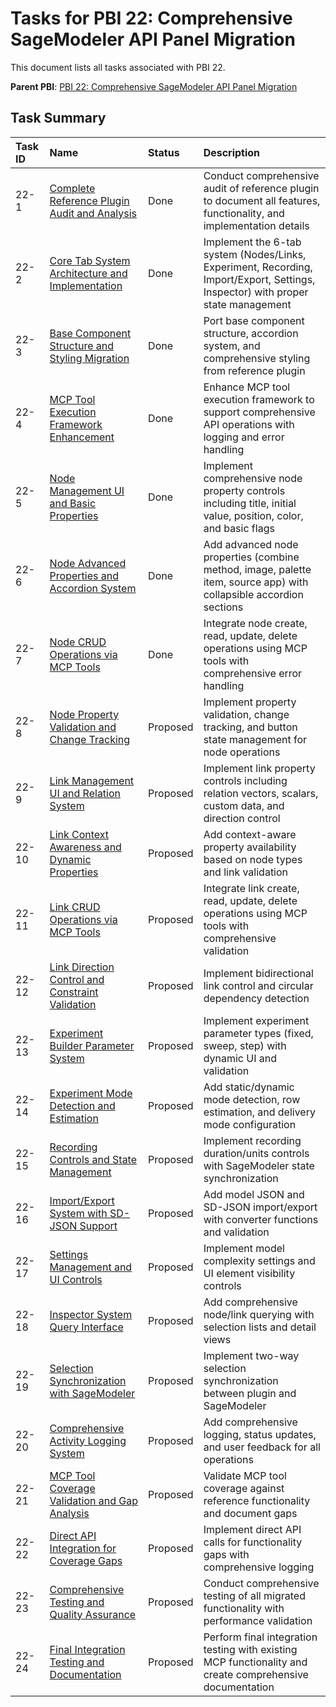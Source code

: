 # Tasks for PBI 22: Comprehensive SageModeler API Panel Migration

This document lists all tasks associated with PBI 22.

**Parent PBI**: [PBI 22: Comprehensive SageModeler API Panel Migration](./prd.md)

## Task Summary

| Task ID | Name | Status | Description |
| :------ | :--- | :------ | :---------- |
| 22-1 | [Complete Reference Plugin Audit and Analysis](./22-1.md) | Done | Conduct comprehensive audit of reference plugin to document all features, functionality, and implementation details |
| 22-2 | [Core Tab System Architecture and Implementation](./22-2.md) | Done | Implement the 6-tab system (Nodes/Links, Experiment, Recording, Import/Export, Settings, Inspector) with proper state management |
| 22-3 | [Base Component Structure and Styling Migration](./22-3.md) | Done | Port base component structure, accordion system, and comprehensive styling from reference plugin |
| 22-4 | [MCP Tool Execution Framework Enhancement](./22-4.md) | Done | Enhance MCP tool execution framework to support comprehensive API operations with logging and error handling |
| 22-5 | [Node Management UI and Basic Properties](./22-5.md) | Done | Implement comprehensive node property controls including title, initial value, position, color, and basic flags |
| 22-6 | [Node Advanced Properties and Accordion System](./22-6.md) | Done | Add advanced node properties (combine method, image, palette item, source app) with collapsible accordion sections |
| 22-7 | [Node CRUD Operations via MCP Tools](./22-7.md) | Done | Integrate node create, read, update, delete operations using MCP tools with comprehensive error handling |
| 22-8 | [Node Property Validation and Change Tracking](./22-8.md) | Proposed | Implement property validation, change tracking, and button state management for node operations |
| 22-9 | [Link Management UI and Relation System](./22-9.md) | Proposed | Implement link property controls including relation vectors, scalars, custom data, and direction control |
| 22-10 | [Link Context Awareness and Dynamic Properties](./22-10.md) | Proposed | Add context-aware property availability based on node types and link validation |
| 22-11 | [Link CRUD Operations via MCP Tools](./22-11.md) | Proposed | Integrate link create, read, update, delete operations using MCP tools with comprehensive validation |
| 22-12 | [Link Direction Control and Constraint Validation](./22-12.md) | Proposed | Implement bidirectional link control and circular dependency detection |
| 22-13 | [Experiment Builder Parameter System](./22-13.md) | Proposed | Implement experiment parameter types (fixed, sweep, step) with dynamic UI and validation |
| 22-14 | [Experiment Mode Detection and Estimation](./22-14.md) | Proposed | Add static/dynamic mode detection, row estimation, and delivery mode configuration |
| 22-15 | [Recording Controls and State Management](./22-15.md) | Proposed | Implement recording duration/units controls with SageModeler state synchronization |
| 22-16 | [Import/Export System with SD-JSON Support](./22-16.md) | Proposed | Add model JSON and SD-JSON import/export with converter functions and validation |
| 22-17 | [Settings Management and UI Controls](./22-17.md) | Proposed | Implement model complexity settings and UI element visibility controls |
| 22-18 | [Inspector System Query Interface](./22-18.md) | Proposed | Add comprehensive node/link querying with selection lists and detail views |
| 22-19 | [Selection Synchronization with SageModeler](./22-19.md) | Proposed | Implement two-way selection synchronization between plugin and SageModeler |
| 22-20 | [Comprehensive Activity Logging System](./22-20.md) | Proposed | Add comprehensive logging, status updates, and user feedback for all operations |
| 22-21 | [MCP Tool Coverage Validation and Gap Analysis](./22-21.md) | Proposed | Validate MCP tool coverage against reference functionality and document gaps |
| 22-22 | [Direct API Integration for Coverage Gaps](./22-22.md) | Proposed | Implement direct API calls for functionality gaps with comprehensive logging |
| 22-23 | [Comprehensive Testing and Quality Assurance](./22-23.md) | Proposed | Conduct comprehensive testing of all migrated functionality with performance validation |
| 22-24 | [Final Integration Testing and Documentation](./22-24.md) | Proposed | Perform final integration testing with existing MCP functionality and create comprehensive documentation | 